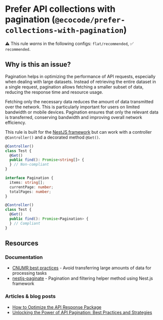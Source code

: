 # Prefer API collections with pagination (`@ecocode/prefer-collections-with-pagination`)

⚠️ This rule _warns_ in the following configs: `flat/recommended`, ✅ `recommended`.

<!-- end auto-generated rule header -->

## Why is this an issue?

Pagination helps in optimizing the performance of API requests, especially when dealing with large datasets.
Instead of retrieving the entire dataset in a single request, pagination allows fetching a smaller subset of data,
reducing the response time and resource usage.

Fetching only the necessary data reduces the amount of data transmitted over the network.
This is particularly important for users on limited bandwidth or mobile devices.
Pagination ensures that only the relevant data is transferred, conserving bandwidth and improving overall network
efficiency.

This rule is built for the [NestJS framework](https://nestjs.com) but can work with a controller `@Controller()` and a
decorated method `@Get()`.

```ts
@Controller()
class Test {
  @Get()
  public find(): Promise<string[]> {
  } // Non-compliant
}
```

```ts
interface Pagination {
  items: string[];
  currentPage: number;
  totalPages: number;
}

@Controller()
class Test {
  @Get()
  public find(): Promise<Pagination> {
  } // Compliant
}
```

## Resources

### Documentation

- [CNUMR best practices](https://github.com/cnumr/best-practices/blob/main/chapters/BP_076_en.md) - Avoid transferring
  large amounts of data for processing tasks
- [nestjs-paginate](https://github.com/ppetzold/nestjs-paginate) - Pagination and filtering helper method using Nest.js
  framework

### Articles & blog posts

- [How to Optimize the API Response Package](https://nordicapis.com/optimizing-the-api-response-package/)
- [Unlocking the Power of API Pagination: Best Practices and Strategies](https://dev.to/pragativerma18/unlocking-the-power-of-api-pagination-best-practices-and-strategies-4b49)
